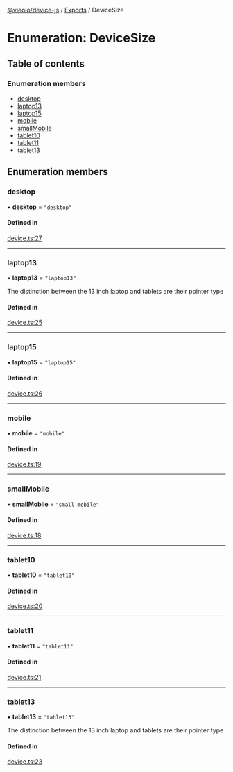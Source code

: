 [@vieolo/device-js](../README.md) / [Exports](../modules.md) / DeviceSize

# Enumeration: DeviceSize

## Table of contents

### Enumeration members

- [desktop](DeviceSize.md#desktop)
- [laptop13](DeviceSize.md#laptop13)
- [laptop15](DeviceSize.md#laptop15)
- [mobile](DeviceSize.md#mobile)
- [smallMobile](DeviceSize.md#smallmobile)
- [tablet10](DeviceSize.md#tablet10)
- [tablet11](DeviceSize.md#tablet11)
- [tablet13](DeviceSize.md#tablet13)

## Enumeration members

### desktop

• **desktop** = `"desktop"`

#### Defined in

[device.ts:27](https://github.com/Vieolo/device-js/blob/3951077/src/device.ts#L27)

___

### laptop13

• **laptop13** = `"laptop13"`

The distinction between the 13 inch laptop and tablets are their pointer type

#### Defined in

[device.ts:25](https://github.com/Vieolo/device-js/blob/3951077/src/device.ts#L25)

___

### laptop15

• **laptop15** = `"laptop15"`

#### Defined in

[device.ts:26](https://github.com/Vieolo/device-js/blob/3951077/src/device.ts#L26)

___

### mobile

• **mobile** = `"mobile"`

#### Defined in

[device.ts:19](https://github.com/Vieolo/device-js/blob/3951077/src/device.ts#L19)

___

### smallMobile

• **smallMobile** = `"small mobile"`

#### Defined in

[device.ts:18](https://github.com/Vieolo/device-js/blob/3951077/src/device.ts#L18)

___

### tablet10

• **tablet10** = `"tablet10"`

#### Defined in

[device.ts:20](https://github.com/Vieolo/device-js/blob/3951077/src/device.ts#L20)

___

### tablet11

• **tablet11** = `"tablet11"`

#### Defined in

[device.ts:21](https://github.com/Vieolo/device-js/blob/3951077/src/device.ts#L21)

___

### tablet13

• **tablet13** = `"tablet13"`

The distinction between the 13 inch laptop and tablets are their pointer type

#### Defined in

[device.ts:23](https://github.com/Vieolo/device-js/blob/3951077/src/device.ts#L23)
